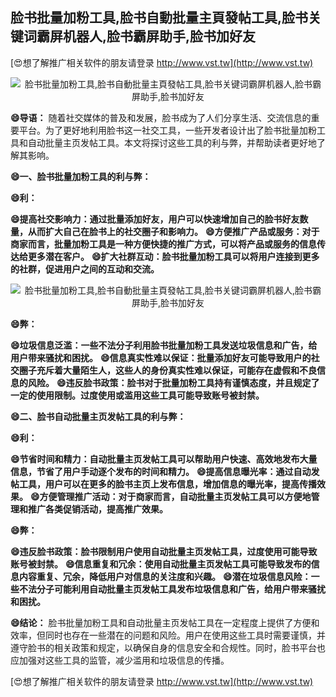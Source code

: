## **脸书批量加粉工具,脸书自動批量主頁發帖工具,脸书关键词霸屏机器人,脸书霸屏助手,脸书加好友**

[😍想了解推广相关软件的朋友请登录 http://www.vst.tw](http://www.vst.tw)

 <center><img src="https://vst.tw/MP4/tuiguang/png/8.png" alt="脸书批量加粉工具,脸书自動批量主頁發帖工具,脸书关键词霸屏机器人,脸书霸屏助手,脸书加好友"></center>

**😄导语：**
随着社交媒体的普及和发展，脸书成为了人们分享生活、交流信息的重要平台。为了更好地利用脸书这一社交工具，一些开发者设计出了脸书批量加粉工具和自动批量主页发帖工具。本文将探讨这些工具的利与弊，并帮助读者更好地了解其影响。

**😄一、脸书批量加粉工具的利与弊：**

**😄利：**

**😄提高社交影响力：通过批量添加好友，用户可以快速增加自己的脸书好友数量，从而扩大自己在脸书上的社交圈子和影响力。**
**😄方便推广产品或服务：对于商家而言，批量加粉工具是一种方便快捷的推广方式，可以将产品或服务的信息传达给更多潜在客户。**
**😄扩大社群互动：脸书批量加粉工具可以将用户连接到更多的社群，促进用户之间的互动和交流。**

 <center><img src="https://vst.tw/MP4/tuiguang/png/0.png" alt="脸书批量加粉工具,脸书自動批量主頁發帖工具,脸书关键词霸屏机器人,脸书霸屏助手,脸书加好友"></center>

**😄弊：**

**😄垃圾信息泛滥：一些不法分子利用脸书批量加粉工具发送垃圾信息和广告，给用户带来骚扰和困扰。**
**😄信息真实性难以保证：批量添加好友可能导致用户的社交圈子充斥着大量陌生人，这些人的身份真实性难以保证，可能存在虚假和不良信息的风险。**
**😄违反脸书政策：脸书对于批量加粉工具持有谨慎态度，并且规定了一定的使用限制。过度使用或滥用这些工具可能导致账号被封禁。**

**😄二、脸书自动批量主页发帖工具的利与弊：**

**😄利：**

**😄节省时间和精力：自动批量主页发帖工具可以帮助用户快速、高效地发布大量信息，节省了用户手动逐个发布的时间和精力。**
**😄提高信息曝光率：通过自动发帖工具，用户可以在更多的脸书主页上发布信息，增加信息的曝光率，提高传播效果。**
**😄方便管理推广活动：对于商家而言，自动批量主页发帖工具可以方便地管理和推广各类促销活动，提高推广效果。**

**😄弊：**

**😄违反脸书政策：脸书限制用户使用自动批量主页发帖工具，过度使用可能导致账号被封禁。**
**😄信息重复和冗余：使用自动批量主页发帖工具可能导致发布的信息内容重复、冗余，降低用户对信息的关注度和兴趣。**
**😄潜在垃圾信息风险：一些不法分子可能利用自动批量主页发帖工具发布垃圾信息和广告，给用户带来骚扰和困扰。**

**😄结论：**
脸书批量加粉工具和自动批量主页发帖工具在一定程度上提供了方便和效率，但同时也存在一些潜在的问题和风险。用户在使用这些工具时需要谨慎，并遵守脸书的相关政策和规定，以确保自身的信息安全和合规性。同时，脸书平台也应加强对这些工具的监管，减少滥用和垃圾信息的传播。

[😍想了解推广相关软件的朋友请登录 http://www.vst.tw](http://www.vst.tw)



